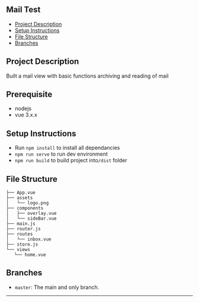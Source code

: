## Mail Test

- [Project Description](#project-description)
- [Setup Instructions](#setup-instructions)
- [File Structure](#file-structure)
- [Branches](#branches)

## Project Description

Built a mail view with basic functions archiving and reading of mail

## Prerequisite
- nodejs
- vue 3.x.x

## Setup Instructions
- Run `npm install` to install all dependancies
- `npm run serve` to run dev environment
- `npm run build` to build project into`/dist` folder

## File Structure

    ├── App.vue
    ├── assets
    │   └── logo.png
    ├── components
    │   ├── overlay.vue
    │   └── sideBar.vue
    ├── main.js
    ├── router.js
    ├── routes
    │   └── inbox.vue
    ├── store.js
    └── views
       └── home.vue



## Branches
- `master`: The main and only branch.




---
